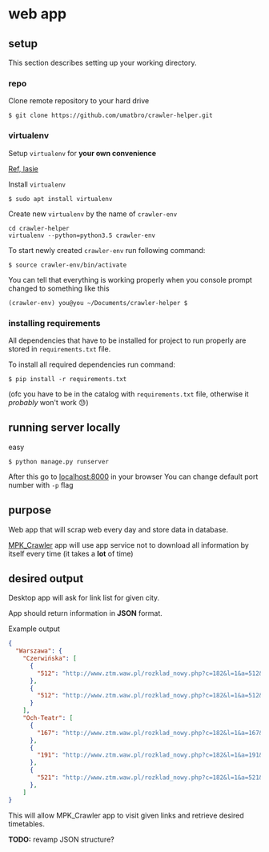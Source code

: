 # web app

## setup

This section describes setting up your working directory.

### repo

Clone remote repository to your hard drive
```
$ git clone https://github.com/umatbro/crawler-helper.git
```

### virtualenv

Setup `virtualenv` for **your own convenience**

[Ref, lasie](https://tutorial.djangogirls.org/pl/django_installation/)

Install `virtualenv`
```
$ sudo apt install virtualenv
```

Create new `virtualenv` by the name of `crawler-env`

```
cd crawler-helper
virtualenv --python=python3.5 crawler-env
```

To start newly created `crawler-env` run following command:

```
$ source crawler-env/bin/activate
```

You can tell that everything is working properly when you console prompt changed to something like this
```
(crawler-env) you@you ~/Documents/crawler-helper $
```

### installing requirements

All dependencies that have to be installed for project to run properly are stored in
`requirements.txt` file.

To install all required dependencies run command:
```
$ pip install -r requirements.txt
```

(ofc you have to be in the catalog with `requirements.txt` file, otherwise it *probably* won't work :sweat:)

## running server locally

easy

```
$ python manage.py runserver
```

After this go to [localhost:8000](http://127.0.0.1:8000) in your browser
You can change default port number with `-p` flag

## purpose

Web app that will scrap web every day and store data in database.

[MPK_Crawler](https://github.com/MIachaI/MPK_Crawler) app will use app service
not to download all information by itself every time (it takes a **lot** of time)

## desired output

Desktop app will ask for link list for given city.

App should return information in **JSON** format.

Example output

```JSON
{
  "Warszawa": {
    "Czerwińska": [
      {
        "512": "http://www.ztm.waw.pl/rozklad_nowy.php?c=182&l=1&a=512&n=1121&o=01"
      },
      {
        "512": "http://www.ztm.waw.pl/rozklad_nowy.php?c=182&l=1&a=512&n=1121&o=02"
      }
    ],
    "Och-Teatr": [
      {
        "167": "http://www.ztm.waw.pl/rozklad_nowy.php?c=182&l=1&a=167&n=4004&o=01"
      },
      {
        "191": "http://www.ztm.waw.pl/rozklad_nowy.php?c=182&l=1&a=191&n=4004&o=01"
      },
      {
        "521": "http://www.ztm.waw.pl/rozklad_nowy.php?c=182&l=1&a=521&n=4004&o=01"
      },
    ]
}

```

This will allow MPK_Crawler app to visit given links and retrieve desired timetables.

**TODO:** revamp JSON structure?